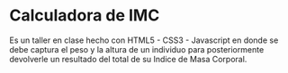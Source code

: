 # Calculadora de IMC
Es un taller en clase hecho con HTML5 - CSS3 - Javascript en donde se debe captura el peso y la altura de un individuo para posteriormente devolverle un resultado del total de su Indice de Masa Corporal.

